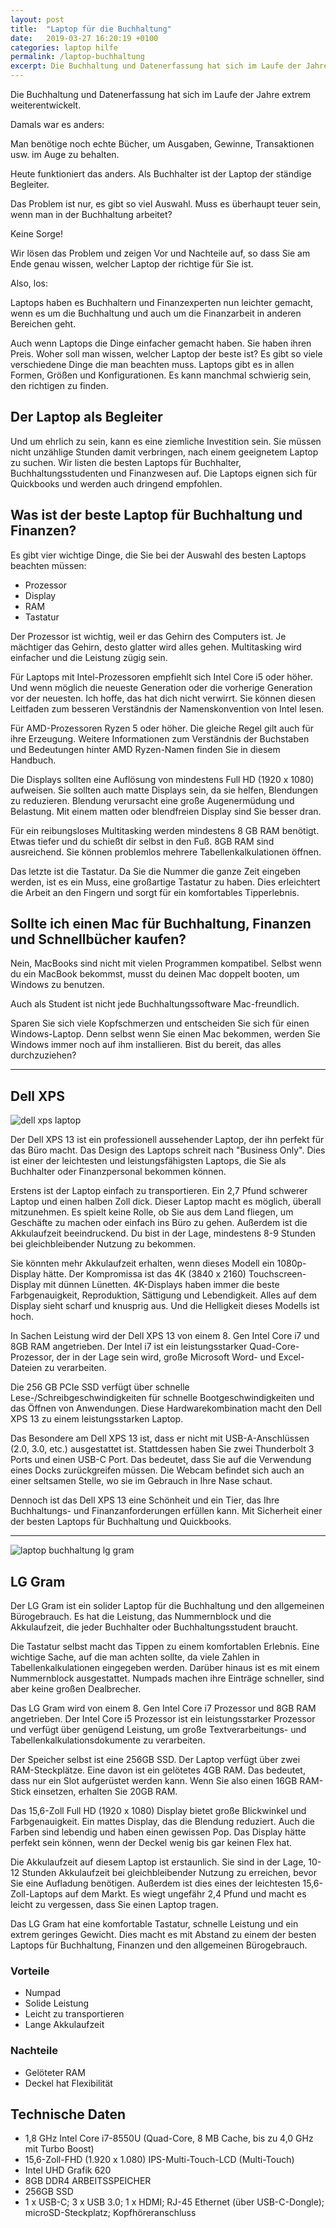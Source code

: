 ```yaml
---
layout: post
title:  "Laptop für die Buchhaltung"
date:   2019-03-27 16:20:19 +0100
categories: laptop hilfe
permalink: /laptop-buchhaltung
excerpt: Die Buchhaltung und Datenerfassung hat sich im Laufe der Jahre extrem weiterentwickelt. Damals war es anders:Man benötige noch echte Bücher, um Ausgaben, Gewinne, Transaktionen usw. im Auge zu behalten. Heute funktioniert das anders. Als Buchhalter ist der Laptop der ständige Begleiter.
---
```




Die Buchhaltung und Datenerfassung hat sich im Laufe der Jahre extrem weiterentwickelt. 

Damals war es anders:

Man benötige noch echte Bücher, um Ausgaben, Gewinne, Transaktionen usw. im Auge zu behalten.

Heute funktioniert das anders. Als Buchhalter ist der Laptop der ständige Begleiter.

Das Problem ist nur, es gibt so viel Auswahl. Muss es überhaupt teuer sein, wenn man in der Buchhaltung arbeitet?

Keine Sorge!

Wir lösen das Problem und zeigen Vor und Nachteile auf, so dass Sie am Ende genau wissen, welcher Laptop der richtige für Sie ist.

Also, los:

Laptops haben es Buchhaltern und Finanzexperten nun leichter gemacht, wenn es um die Buchhaltung und auch um die Finanzarbeit in anderen Bereichen geht.

Auch wenn Laptops die Dinge einfacher gemacht haben. Sie haben ihren Preis. Woher soll man wissen, welcher Laptop der beste ist? Es gibt so viele verschiedene Dinge die man beachten muss. Laptops gibt es in allen Formen, Größen und Konfigurationen. Es kann manchmal schwierig sein, den richtigen zu finden.

<h2>Der Laptop als Begleiter</h2>

Und um ehrlich zu sein, kann es eine ziemliche Investition sein. Sie müssen nicht unzählige Stunden damit verbringen, nach einem geeignetem Laptop zu suchen. Wir listen die besten Laptops für Buchhalter, Buchhaltungsstudenten und Finanzwesen auf. Die Laptops eignen sich für Quickbooks und werden auch dringend empfohlen.


<h2>Was ist der beste Laptop für Buchhaltung und Finanzen?</h2>

Es gibt vier wichtige Dinge, die Sie bei der Auswahl des besten Laptops beachten müssen: 

<ul>  
<li>Prozessor</li>
<li>Display</li>
<li>RAM</li>
<li>Tastatur</li>
</ul>


Der Prozessor ist wichtig, weil er das Gehirn des Computers ist. Je mächtiger das Gehirn, desto glatter wird alles gehen. Multitasking wird einfacher und die Leistung zügig sein.

Für Laptops mit Intel-Prozessoren empfiehlt sich Intel Core i5 oder höher. Und wenn möglich die neueste Generation oder die vorherige Generation vor der neuesten. Ich hoffe, das hat dich nicht verwirrt. Sie können diesen Leitfaden zum besseren Verständnis der Namenskonvention von Intel lesen.

Für AMD-Prozessoren Ryzen 5 oder höher. Die gleiche Regel gilt auch für ihre Erzeugung. Weitere Informationen zum Verständnis der Buchstaben und Bedeutungen hinter AMD Ryzen-Namen finden Sie in diesem Handbuch. 

Die Displays sollten eine Auflösung von mindestens Full HD (1920 x 1080) aufweisen. Sie sollten auch matte Displays sein, da sie helfen, Blendungen zu reduzieren. Blendung verursacht eine große Augenermüdung und Belastung. Mit einem matten oder blendfreien Display sind Sie besser dran.

Für ein reibungsloses Multitasking werden mindestens 8 GB RAM benötigt. Etwas tiefer und du schießt dir selbst in den Fuß. 8GB RAM sind ausreichend. Sie können problemlos mehrere Tabellenkalkulationen öffnen.

Das letzte ist die Tastatur. Da Sie die Nummer die ganze Zeit eingeben werden, ist es ein Muss, eine großartige Tastatur zu haben. Dies erleichtert die Arbeit an den Fingern und sorgt für ein komfortables Tipperlebnis.

<h2>Sollte ich einen Mac für Buchhaltung, Finanzen und Schnellbücher kaufen?</h2>

Nein, MacBooks sind nicht mit vielen Programmen kompatibel. Selbst wenn du ein MacBook bekommst, musst du deinen Mac doppelt booten, um Windows zu benutzen. 

Auch als Student ist nicht jede Buchhaltungssoftware Mac-freundlich. 

Sparen Sie sich viele Kopfschmerzen und entscheiden Sie sich für einen Windows-Laptop. Denn selbst wenn Sie einen Mac bekommen, werden Sie Windows immer noch auf ihm installieren. Bist du bereit, das alles durchzuziehen?

<hr>

<h2>Dell XPS</h2>

<img src="/dell-xps.png" alt="dell xps laptop">

Der Dell XPS 13 ist ein professionell aussehender Laptop, der ihn perfekt für das Büro macht. Das Design des Laptops schreit nach "Business Only". Dies ist einer der leichtesten und leistungsfähigsten Laptops, die Sie als Buchhalter oder Finanzpersonal bekommen können. 

Erstens ist der Laptop einfach zu transportieren. Ein 2,7 Pfund schwerer Laptop und einen halben Zoll dick. Dieser Laptop macht es möglich, überall mitzunehmen. Es spielt keine Rolle, ob Sie aus dem Land fliegen, um Geschäfte zu machen oder einfach ins Büro zu gehen. Außerdem ist die Akkulaufzeit beeindruckend. Du bist in der Lage, mindestens 8-9 Stunden bei gleichbleibender Nutzung zu bekommen. 

Sie könnten mehr Akkulaufzeit erhalten, wenn dieses Modell ein 1080p-Display hätte. Der Kompromissa ist das 4K (3840 x 2160) Touchscreen-Display mit dünnen Lünetten. 4K-Displays haben immer die beste Farbgenauigkeit, Reproduktion, Sättigung und Lebendigkeit. Alles auf dem Display sieht scharf und knusprig aus. Und die Helligkeit dieses Modells ist hoch. 

In Sachen Leistung wird der Dell XPS 13 von einem 8. Gen Intel Core i7 und 8GB RAM angetrieben. Der Intel i7 ist ein leistungsstarker Quad-Core-Prozessor, der in der Lage sein wird, große Microsoft Word- und Excel-Dateien zu verarbeiten.

Die 256 GB PCIe SSD verfügt über schnelle Lese-/Schreibgeschwindigkeiten für schnelle Bootgeschwindigkeiten und das Öffnen von Anwendungen. Diese Hardwarekombination macht den Dell XPS 13 zu einem leistungsstarken Laptop.

Das Besondere am Dell XPS 13 ist, dass er nicht mit USB-A-Anschlüssen (2.0, 3.0, etc.) ausgestattet ist. Stattdessen haben Sie zwei Thunderbolt 3 Ports und einen USB-C Port. Das bedeutet, dass Sie auf die Verwendung eines Docks zurückgreifen müssen. Die Webcam befindet sich auch an einer seltsamen Stelle, wo sie im Gebrauch in Ihre Nase schaut. 

Dennoch ist das Dell XPS 13 eine Schönheit und ein Tier, das Ihre Buchhaltungs- und Finanzanforderungen erfüllen kann. Mit Sicherheit einer der besten Laptops für Buchhaltung und Quickbooks.



<hr>


<img src="/lg-gram-buchhaltungslaptop.png" alt="laptop buchhaltung lg gram">



<h2>LG Gram</h2>

Der LG Gram ist ein solider Laptop für die Buchhaltung und den allgemeinen Bürogebrauch. Es hat die Leistung, das Nummernblock und die Akkulaufzeit, die jeder Buchhalter oder Buchhaltungsstudent braucht.

Die Tastatur selbst macht das Tippen zu einem komfortablen Erlebnis. Eine wichtige Sache, auf die man achten sollte, da viele Zahlen in Tabellenkalkulationen eingegeben werden. Darüber hinaus ist es mit einem Nummernblock ausgestattet. Numpads machen ihre Einträge schneller, sind aber keine großen Dealbrecher.

Das LG Gram wird von einem 8. Gen Intel Core i7 Prozessor und 8GB RAM angetrieben. Der Intel Core i5 Prozessor ist ein leistungsstarker Prozessor und verfügt über genügend Leistung, um große Textverarbeitungs- und Tabellenkalkulationsdokumente zu verarbeiten.

Der Speicher selbst ist eine 256GB SSD. Der Laptop verfügt über zwei RAM-Steckplätze. Eine davon ist ein gelötetes 4GB RAM. Das bedeutet, dass nur ein Slot aufgerüstet werden kann. Wenn Sie also einen 16GB RAM-Stick einsetzen, erhalten Sie 20GB RAM.

Das 15,6-Zoll Full HD (1920 x 1080) Display bietet große Blickwinkel und Farbgenauigkeit. Ein mattes Display, das die Blendung reduziert. Auch die Farben sind lebendig und haben einen gewissen Pop. Das Display hätte perfekt sein können, wenn der Deckel wenig bis gar keinen Flex hat. 

Die Akkulaufzeit auf diesem Laptop ist erstaunlich. Sie sind in der Lage, 10-12 Stunden Akkulaufzeit bei gleichbleibender Nutzung zu erreichen, bevor Sie eine Aufladung benötigen. Außerdem ist dies eines der leichtesten 15,6-Zoll-Laptops auf dem Markt. Es wiegt ungefähr 2,4 Pfund und macht es leicht zu vergessen, dass Sie einen Laptop tragen.

Das LG Gram hat eine komfortable Tastatur, schnelle Leistung und ein extrem geringes Gewicht. Dies macht es mit Abstand zu einem der besten Laptops für Buchhaltung, Finanzen und den allgemeinen Bürogebrauch.

<h3>Vorteile</h3>
<ul>
<li>Numpad</li>
<li>Solide Leistung</li>
<li>Leicht zu transportieren</li>	
<li>Lange Akkulaufzeit</li>
</ul>


<h3>Nachteile</h3>
<ul>
<li>Gelöteter RAM</li>
<li>Deckel hat Flexibilität</li>
</ul>


<h2>Technische Daten</h2>

<ul> 
<li>1,8 GHz Intel Core i7-8550U (Quad-Core, 8 MB Cache, bis zu 4,0 GHz mit Turbo Boost)</li>
<li>15,6-Zoll-FHD (1.920 x 1.080) IPS-Multi-Touch-LCD (Multi-Touch)</li>
<li>Intel UHD Grafik 620</li>
<li>8GB DDR4 ARBEITSSPEICHER</li>
<li>256GB SSD</li>
<li>1 x USB-C; 3 x USB 3.0; 1 x HDMI; RJ-45 Ethernet (über USB-C-Dongle); microSD-Steckplatz; Kopfhöreranschluss</li>
</ul>
